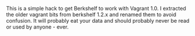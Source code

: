 This is a simple hack to get Berkshelf to work with Vagrant 1.0.
I extracted the older vagrant bits from berkshelf 1.2.x and renamed
them to avoid confusion.  It will probably eat your data and should
probably never be read or used by anyone - ever.

